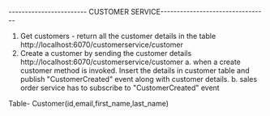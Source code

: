 ------------------------ CUSTOMER SERVICE---------------------------------

1. Get customers - return all the customer details in the table
http://localhost:6070/customerservice/customer
2. Create a customer by sending the customer details
http://localhost:6070/customerservice/customer
a. when a create customer method is invoked. Insert the details in customer table 
and publish "CustomerCreated" event along with customer details.
b. sales order service has to subscribe to "CustomerCreated" event 

Table- Customer(id,email,first_name,last_name)